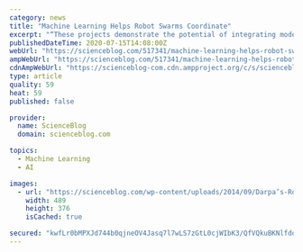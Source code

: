 ```yaml
---
category: news
title: "Machine Learning Helps Robot Swarms Coordinate"
excerpt: "“These projects demonstrate the potential of integrating modern machine-learning methods into multi-agent planning and control, and also reveal exciting new directions for machine-learning research,” says Yue. To test their new systems, Chung’s and ..."
publishedDateTime: 2020-07-15T14:08:00Z
webUrl: "https://scienceblog.com/517341/machine-learning-helps-robot-swarms-coordinate/"
ampWebUrl: "https://scienceblog.com/517341/machine-learning-helps-robot-swarms-coordinate/amp/"
cdnAmpWebUrl: "https://scienceblog-com.cdn.ampproject.org/c/s/scienceblog.com/517341/machine-learning-helps-robot-swarms-coordinate/amp/"
type: article
quality: 59
heat: 59
published: false

provider:
  name: ScienceBlog
  domain: scienceblog.com

topics:
  - Machine Learning
  - AI

images:
  - url: "https://scienceblog.com/wp-content/uploads/2014/09/Darpa’s-Robotic-Cheetah1.jpg"
    width: 489
    height: 376
    isCached: true

secured: "kwfLr0bMPXJd744b0qjneOV4Jasq7l7wLS7zGtL0cjWIbK3/QfVQkuBKNlfdqLM3T2pPBw98elQHV0t2yTBykUrVypEu/ELCTeXBRBSfIpeQfgVUqr4UpPXpT7rhfipFBjccnsWPrAgJg2LrMp8UIhvZ4bP3moKM8OaQciiewxyYGNyb3U8+D9avDS5Wc2y5MU7+LYN6HyDEsQakHbEri6wpRQbxcp6FdfDtr+HPAqUuSxFu1d8wG7qXbcTawm0RiA9twn6HsB0WGhKUZTlIO7wHIRwzQZf6ZKM9LHM1CW/XHsHIyGhcsHB9NPDnz2ms4HLZwL9Lx7R3a7VtUHuTSQ==;SXvNWWnH/56Y3xoPqj7Lug=="
---
```



